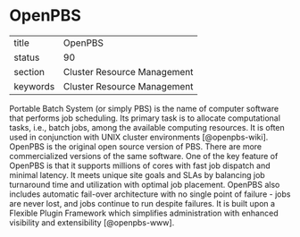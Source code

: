 # OpenPBS


|          |                             |
| -------- | --------------------------- |
| title    | OpenPBS                     | 
| status   | 90                          |
| section  | Cluster Resource Management |
| keywords | Cluster Resource Management |



Portable Batch System (or simply PBS) is the name of computer software
that performs job scheduling. Its primary task is to allocate
computational tasks, i.e., batch jobs, among the available computing
resources. It is often used in conjunction with UNIX cluster
environments [@openpbs-wiki]. OpenPBS is the original open source
version of PBS. There are more commercialized versions of the same
software. One of the key feature of OpenPBS is that it supports
millions of cores with fast job dispatch and minimal latency. It meets
unique site goals and SLAs by balancing job turnaround time and
utilization with optimal job placement. OpenPBS also includes
automatic fail-over architecture with no single point of failure -
jobs are never lost, and jobs continue to run despite failures. It is
built upon a Flexible Plugin Framework which simplifies administration
with enhanced visibility and extensibility [@openpbs-www].

